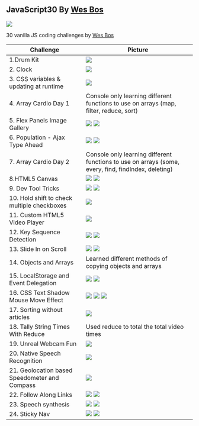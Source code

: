 ## JavaScript30 By [Wes Bos](javascript30.com)

![](./Images/HomePage.png)

30 vanilla JS coding challenges by [Wes Bos](javascript30.com)

| Challenge | Picture|
| --------- | ------ |
| 1.Drum Kit| ![](./Images/drumKit.png)|
| 2. Clock | ![](./Images/clock.png) |
| 3. CSS variables & updating at runtime | ![](./Images/cssVarables.png) |
| 4. Array Cardio Day 1 | Console only learning different functions to use on arrays (map, filter, reduce, sort) |
| 5. Flex Panels Image Gallery | ![](./Images/flexA.png) ![](./Images/flexB.png) |
| 6. Population - Ajax Type Ahead | ![](./Images/PopA.png) ![](./Images/PopB.png) |
| 7. Array Cardio Day 2 | Console only learning different functions to use on arrays (some, every, find, findIndex, deleting)|
| 8.HTML5 Canvas | ![](./Images/canvas.png) ![](./Images/canvasB.png) |
| 9. Dev Tool Tricks | ![](./Images/console.png) ![](./Images/grouping.png) |
| 10. Hold shift to check multiple checkboxes | ![](./Images/multipleCheckboxes.png) |
| 11. Custom HTML5 Video Player | ![](./Images/videoPlayer.png) |
| 12. Key Sequence Detection | ![](./Images/keyDetectA.png) ![](./Images/keyDetectB.png) |
| 13. Slide In on Scroll | ![](./Images/scrollA.png) ![](./Images/scrollB.png) |
| 14. Objects and Arrays | Learned different methods of copying objects and arrays |
| 15. LocalStorage and Event Delegation | ![](./Images/localA.png) ![](./Images/localB.png) |
| 16. CSS Text Shadow Mouse Move Effect | ![](./Images/shadowA.png) ![](./Images/shadowB.png) ![](./Images/shadowC.png) |
| 17. Sorting without articles | ![](./Images/bands.png) |
| 18. Tally String Times With Reduce | Used reduce to total the total video times |
| 19. Unreal Webcam Fun | ![](./Images/cameraA.png) |
| 20. Native Speech Recognition | ![](./Images/voice.png) |
| 21. Geolocation based Speedometer and Compass | ![](./Images/geolocation.png) |
| 22. Follow Along Links | ![](./Images/followLinkA.png) ![](./Images/followLinkB.png) |
| 23. Speech synthesis | ![](./Images/textVoiceA.png) ![](./Images/textVoiceB.png) |
| 24. Sticky Nav | ![](./Images/navA.png) ![](./Images/navB.png) |